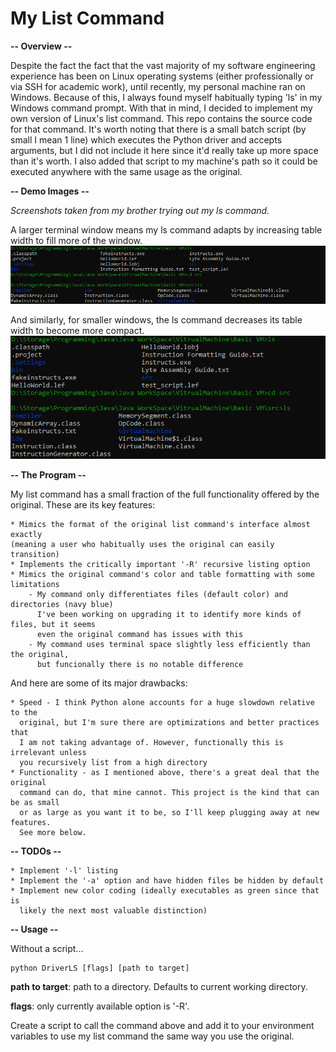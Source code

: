 # My List Command

**-- Overview --**

Despite the fact the fact that the vast majority of my software engineering experience has been on Linux operating systems (either professionally or via SSH for academic work), until recently, my personal machine ran on Windows. Because of this, I always found myself habitually typing 'ls' in my Windows command prompt. With that in mind, I decided to implement my own version of Linux's list command. This repo contains the source code for that command. It's worth noting that there is a small batch script (by small I mean 1 line) which executes the Python driver and accepts arguments, but I did not include it here since it'd really take up more space than it's worth. I also added that script to my machine's path so it could be executed anywhere with the same usage as the original.

**-- Demo Images --**

*Screenshots taken from my brother trying out my ls command.*

A larger terminal window means my ls command adapts by increasing table width to fill more of the window.
![Larger Teminal Window](lsDemoSnip.PNG)

And similarly, for smaller windows, the ls command decreases its table width to become more compact.
![Smaller Teminal Window](lsDemoSnip2.PNG)

**-- The Program --**

My list command has a small fraction of the full functionality offered by the original. These are its key features:

    * Mimics the format of the original list command's interface almost exactly
    (meaning a user who habitually uses the original can easily transition)
    * Implements the critically important '-R' recursive listing option
    * Mimics the original command's color and table formatting with some limitations
        - My command only differentiates files (default color) and directories (navy blue)
          I've been working on upgrading it to identify more kinds of files, but it seems 
          even the original command has issues with this
        - My command uses terminal space slightly less efficiently than the original, 
          but funcionally there is no notable difference
        

And here are some of its major drawbacks:

    * Speed - I think Python alone accounts for a huge slowdown relative to the 
      original, but I'm sure there are optimizations and better practices that 
      I am not taking advantage of. However, functionally this is irrelevant unless
      you recursively list from a high directory
    * Functionality - as I mentioned above, there's a great deal that the original
      command can do, that mine cannot. This project is the kind that can be as small
      or as large as you want it to be, so I'll keep plugging away at new features. 
      See more below.
      
**-- TODOs --**

    * Implement '-l' listing
    * Implement the '-a' option and have hidden files be hidden by default
    * Implement new color coding (ideally executables as green since that is 
      likely the next most valuable distinction)

**-- Usage --**

Without a script...
```
python DriverLS [flags] [path to target]
```
**path to target**: path to a directory. Defaults to current working directory.

**flags**: only currently available option is '-R'.

Create a script to call the command above and add it to your environment variables to use my list command the same way you use the original.

